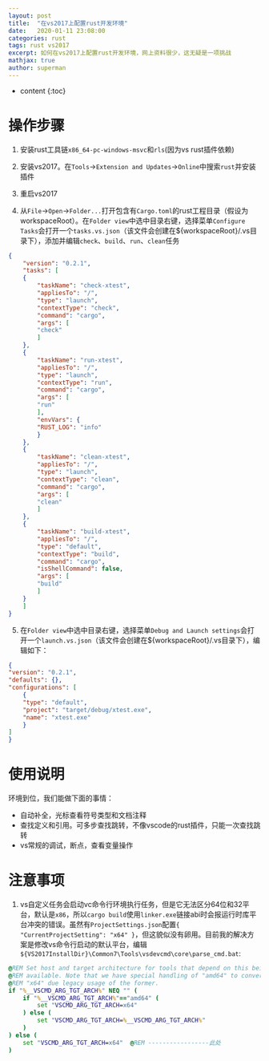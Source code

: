 ```yaml
---
layout: post
title:  "在vs2017上配置rust开发环境"
date:   2020-01-11 23:08:00
categories: rust
tags: rust vs2017
excerpt: 如何在vs2017上配置rust开发环境，网上资料很少，这无疑是一项挑战
mathjax: true
author: superman
---
```


* content
{:toc}

# 操作步骤

1. 安装rust工具链`x86_64-pc-windows-msvc`和`rls`(因为vs rust插件依赖)

2. 安装vs2017。在`Tools`->`Extension and Updates`->`Online`中搜索`rust`并安装插件

3. 重启vs2017

4. 从`File`->`Open`->`Folder...`打开包含有`Cargo.toml`的rust工程目录（假设为workspaceRoot）。在`Folder view`中选中目录右键，选择菜单`Configure Tasks`会打开一个`tasks.vs.json`（该文件会创建在${workspaceRoot}/.vs目录下），添加并编辑`check`、`build`、`run`、`clean`任务

```json
{
    "version": "0.2.1",
    "tasks": [
    {
        "taskName": "check-xtest",
        "appliesTo": "/",
        "type": "launch",
        "contextType": "check",
        "command": "cargo",
        "args": [
        "check"
        ]
    },
    {
        "taskName": "run-xtest",
        "appliesTo": "/",
        "type": "launch",
        "contextType": "run",
        "command": "cargo",
        "args": [
        "run"
        ],
        "envVars": {
        "RUST_LOG": "info"
        }
    },
    {
        "taskName": "clean-xtest",
        "appliesTo": "/",
        "type": "launch",
        "contextType": "clean",
        "command": "cargo",
        "args": [
        "clean"
        ]
    },
    {
        "taskName": "build-xtest",
        "appliesTo": "/",
        "type": "default",
        "contextType": "build",
        "command": "cargo",
        "isShellCommand": false,
        "args": [
        "build"
        ]
    }
    ]
}
```

5. 在`Folder view`中选中目录右键，选择菜单`Debug and Launch settings`会打开一个`launch.vs.json`（该文件会创建在${workspaceRoot}/.vs目录下），编辑如下：

```json
{
"version": "0.2.1",
"defaults": {},
"configurations": [
    {
    "type": "default",
    "project": "target/debug/xtest.exe",
    "name": "xtest.exe"
    }
]
}
```

# 使用说明

环境到位，我们能做下面的事情：

* 自动补全，光标查看符号类型和文档注释
* 查找定义和引用。可多步查找跳转，不像vscode的rust插件，只能一次查找跳转
* vs常规的调试，断点，查看变量操作

# 注意事项

1. vs自定义任务会启动vc命令行环境执行任务，但是它无法区分64位和32平台，默认是`x86`，所以`cargo build`使用`linker.exe`链接abi时会报运行时库平台冲突的错误。虽然有`ProjectSettings.json`配置`{ "CurrentProjectSetting": "x64" }`，但这貌似没有卵用。目前我的解决方案是修改vs命令行启动的默认平台，编辑`${VS2017InstallDir}\Common7\Tools\vsdevcmd\core\parse_cmd.bat`:

```bat
@REM Set host and target architecture for tools that depend on this being
@REM available. Note that we have special handling of "amd64" to convert to
@REM "x64" due legacy usage of the former.
if "%__VSCMD_ARG_TGT_ARCH%" NEQ "" (
    if "%__VSCMD_ARG_TGT_ARCH%"=="amd64" (
        set "VSCMD_ARG_TGT_ARCH=x64"
    ) else (
        set "VSCMD_ARG_TGT_ARCH=%__VSCMD_ARG_TGT_ARCH%"
    )
) else (
    set "VSCMD_ARG_TGT_ARCH=x64"  @REM -----------------此处
)
```


